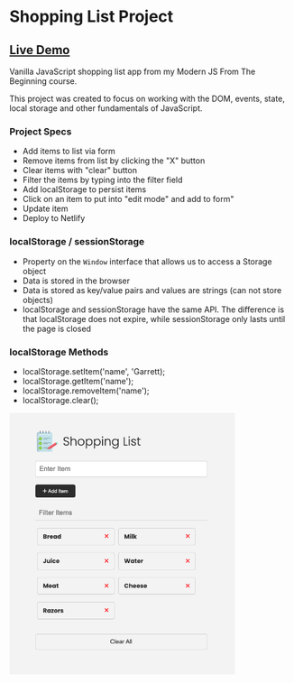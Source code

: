 # Shopping List Project

## [Live Demo](https://js-shopping-list-gdbecker.netlify.app/)

Vanilla JavaScript shopping list app from my Modern JS From The Beginning course.

This project was created to focus on working with the DOM, events, state, local storage and other fundamentals of JavaScript.

### Project Specs

- Add items to list via form
- Remove items from list by clicking the "X" button
- Clear items with "clear" button
- Filter the items by typing into the filter field
- Add localStorage to persist items
- Click on an item to put into "edit mode" and add to form"
- Update item
- Deploy to Netlify

### localStorage / sessionStorage

- Property on the `Window` interface that allows us to access a Storage object
- Data is stored in the browser
- Data is stored as key/value pairs and values are strings (can not store objects)
- localStorage and sessionStorage have the same API. The difference is that localStorage does not expire, while sessionStorage only lasts until the page is closed

### localStorage Methods

- localStorage.setItem('name', 'Garrett);
- localStorage.getItem('name');
- localStorage.removeItem('name');
- localStorage.clear();

<img src="images/screen.png" width="400">
